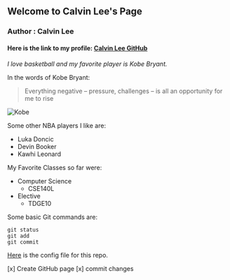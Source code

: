 ## Welcome to Calvin Lee's Page

### Author : Calvin Lee
#### Here is the link to my profile: [Calvin Lee GitHub](https://github.com/calee0316)


*I love basketball and my favorite player is Kobe Bryant.*

In the words of Kobe Bryant: 

> Everything negative – pressure, challenges – is all an opportunity for me to rise

![Kobe](https://www.gannett-cdn.com/presto/2020/01/26/USAT/048dcaa6-9da8-422f-a57f-2af33fb7ef3e-sw01_reg_4_1202.JPG)

Some other NBA players I like are:
- Luka Doncic
- Devin Booker
- Kawhi Leonard

My Favorite Classes so far were: 
- Computer Science
  - CSE140L
- Elective
  - TDGE10
  

Some basic Git commands are:
```
git status
git add
git commit
```

[Here](./config.yml) is the config file for this repo. 

[x] Create GitHub page
[x] commit changes
